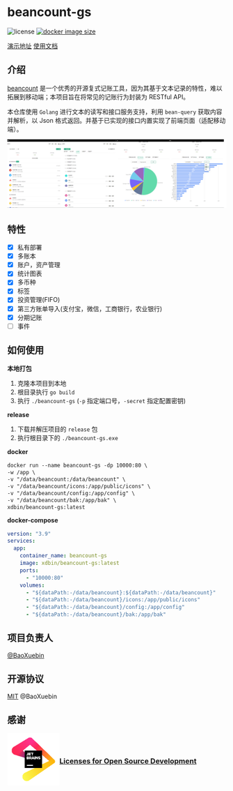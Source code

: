 # beancount-gs

![license](https://img.shields.io/github/license/BaoXuebin/beancount-gs?style=flat-square)
[![docker image size](https://img.shields.io/docker/image-size/xdbin/beancount-gs/latest?label=docker-image&style=flat-square)](https://hub.docker.com/repository/docker/xdbin/beancount-gs/general)

[演示地址](https://beancount.xdbin.com/)
[使用文档](https://www.yuque.com/chuyi-ble7p/beancount-gs)

## 介绍

[beancount](https://github.com/beancount/) 是一个优秀的开源复式记账工具，因为其基于文本记录的特性，难以拓展到移动端；本项目旨在将常见的记账行为封装为 RESTful API。

本仓库使用 `Golang` 进行文本的读写和接口服务支持，利用 `bean-query` 获取内容并解析，以 Json 格式返回。并基于已实现的接口内置实现了前端页面（适配移动端）。

![snapshot](./snapshot.png)

## 特性

- [X] 私有部署
- [X] 多账本
- [X] 账户，资产管理
- [X] 统计图表
- [X] 多币种
- [X] 标签
- [X] 投资管理(FIFO)
- [X] 第三方账单导入(支付宝，微信，工商银行，农业银行)
- [X] 分期记账
- [ ] 事件

## 如何使用

**本地打包**

1. 克隆本项目到本地
2. 根目录执行 `go build`
3. 执行 `./beancount-gs` (`-p` 指定端口号，`-secret` 指定配置密钥)

**release**

1. 下载并解压项目的 `release` 包
2. 执行根目录下的 `./beancount-gs.exe`

**docker**

```shell
docker run --name beancount-gs -dp 10000:80 \
-w /app \
-v "/data/beancount:/data/beancount" \
-v "/data/beancount/icons:/app/public/icons" \
-v "/data/beancount/config:/app/config" \
-v "/data/beancount/bak:/app/bak" \
xdbin/beancount-gs:latest
```

**docker-compose**

```yaml
version: "3.9"
services:
  app:
    container_name: beancount-gs
    image: xdbin/beancount-gs:latest
    ports:
      - "10000:80"
    volumes:
      - "${dataPath:-/data/beancount}:${dataPath:-/data/beancount}"
      - "${dataPath:-/data/beancount}/icons:/app/public/icons"
      - "${dataPath:-/data/beancount}/config:/app/config"
      - "${dataPath:-/data/beancount}/bak:/app/bak"
```

## 项目负责人

[@BaoXuebin](https://github.com/BaoXuebin)

## 开源协议

[MIT](https://github.com/BaoXuebin/beancount-gs/blob/main/License) @BaoXuebin

## 感谢

<a href="https://jb.gg/OpenSourceSupport" style="display: flex; justify-content: left; align-items: center; flex-direction: row;">
<img alt="JetBrains" src="./jb_beam.png" style="width: 120px; height: 120px;" />
<h3>Licenses for Open Source Development</h3>
</a>
